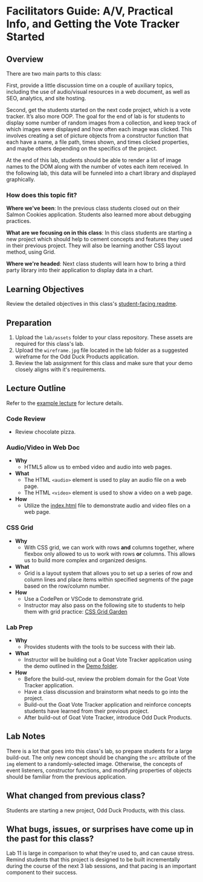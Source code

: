 # Facilitators Guide: A/V, Practical Info, and Getting the Vote Tracker Started

## Overview

There are two main parts to this class:

First, provide a little discussion time on a couple of auxiliary topics, including the use of audio/visual resources in a web document, as well as SEO, analytics, and site hosting.

Second, get the students started on the next code project, which is a vote tracker. It’s also more OOP. The goal for the end of lab is for students to display some number of random images from a collection, and keep track of which images were displayed and how often each image was clicked. This involves creating a set of picture objects from a constructor function that each have a name, a file path, times shown, and times clicked properties, and maybe others depending on the specifics of the project.

At the end of this lab, students should be able to render a list of image names to the DOM along with the number of votes each item received. In the following lab, this data will be funneled into a chart library and displayed graphically.

### How does this topic fit?

**Where we've been**:
In the previous class students closed out on their Salmon Cookies application. Students also learned more about debugging practices.

**What are we focusing on in this class**:
In this class students are starting a new project which should help to cement concepts and features they used in their previous project. They will also be learning another CSS layout method, using Grid.

**Where we're headed**:
Next class students will learn how to bring a third party library into their application to display data in a chart.

## Learning Objectives

Review the detailed objectives in this class's [student-facing readme](../README.md).

## Preparation

1. Upload the `lab/assets` folder to your class repository. These assets are required for this class's lab.
1. Upload the `wireframe.jpg` file located in the lab folder as a suggested wireframe for the Odd Duck Products application.
1. Review the lab assignment for this class and make sure that your demo closely aligns with it's requirements.

## Lecture Outline
<!-- NOTE TO INSTRUCTOR: If you make any changes to the lecture, make matching changes into LECTURE.md -->

Refer to the [example lecture](LECTURE.md) for lecture details.

### Code Review

- Review chocolate pizza.

### Audio/Video in Web Doc

- **Why**
  - HTML5 allow us to embed video and audio into web pages.
- **What**
  - The HTML `<audio>` element is used to play an audio file on a web page.
  - The HTML `<video>` element is used to show a video on a web page.
- **How**
  - Utilize the [index.html](../demo/media-click-tracker/index.html) file to demonstrate audio and video files on a web page.

### CSS Grid

- **Why**
  - With CSS grid, we can work with rows **and** columns together, where flexbox only allowed to us to work with rows **or** columns. This allows us to build more complex and organized designs.
- **What**
  - Grid is a layout system that allows you to set up a series of row and column lines and place items within specified segments of the page based on the row/column number.
- **How**
  - Use a CodePen or VSCode to demonstrate grid.
  - Instructor may also pass on the following site to students to help them with grid practice: [CSS Grid Garden](https://cssgridgarden.com/)

### Lab Prep

- **Why**
  - Provides students with the tools to be success with their lab.
- **What**
  - Instructor will be building out a Goat Vote Tracker application using the demo outlined in the [Demo folder](../demo/).
- **How**
  - Before the build-out, review the problem domain for the Goat Vote Tracker application.
  - Have a class discussion and brainstorm what needs to go into the project.
  - Build-out the Goat Vote Tracker application and reinforce concepts students have learned from their previous project.
  - After build-out of Goat Vote Tracker, introduce Odd Duck Products.

## Lab Notes

There is a lot that goes into this class's lab, so prepare students for a large build-out. The only new concept should be changing the `src` attribute of the `img` element to a randomly-selected image. Otherwise, the concepts of event listeners, constructor functions, and modifying properties of objects should be familiar from the previous application.

## What changed from previous class?

Students are starting a new project, Odd Duck Products, with this class.

## What bugs, issues, or surprises have come up in the past for this class?

Lab 11 is large in comparison to what they're used to, and can cause stress. Remind students that this project is designed to be built incrementally during the course of the next 3 lab sessions, and that pacing is an important component to their success.
